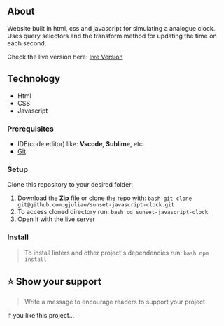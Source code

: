 ## About 

Website built in html, css and javascript for simulating a analogue clock.  Uses query selectors and the transform method for updating the time on each second. 

Check the live version here: [live Version](https://gjuliao.github.io/sunset-javascript-clock/)

## Technology
- Html
- CSS
- Javascript

### Prerequisites

- IDE(code editor) like: **Vscode**, **Sublime**, etc.
- [Git](https://www.linode.com/docs/guides/how-to-install-git-on-linux-mac-and-windows/)

### Setup

Clone this repository to your desired folder:

1. Download the **Zip** file or clone the repo with:
   `bash git clone git@github.com:gjuliao/sunset-javascript-clock.git`
2. To access cloned directory run:
   `bash cd sunset-javascript-clock `
3. Open it with the live server

### Install

> To install linters and other project's dependencies run:
> `bash npm install `

## ⭐️ Show your support <a name="support"></a>

> Write a message to encourage readers to support your project

If you like this project...
